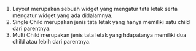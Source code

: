 1. Layout merupakan sebuah widget yang mengatur tata letak serta mengatur widget yang ada didalamnya.
2. Single Child merupakan jenis tata letak yang hanya memiliki satu child dari parentnya.
3. Multi Child merupakan jenis tata letak yang hdapatanya memiliki dua child atau lebih dari parentnya.